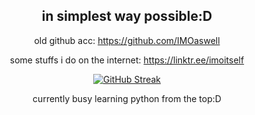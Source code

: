 <div align="center">

## in simplest way possible:D

old github acc: https://github.com/IMOaswell

some stuffs i do on the internet:
https://linktr.ee/imoitself

[![GitHub Streak](https://streak-stats.demolab.com?user=IMOitself&theme=github-dark-blue&hide_border=true&hide_total_contributions=true&hide_longest_streak=true)](https://git.io/streak-stats)

currently busy learning python from the top:D
</div>
